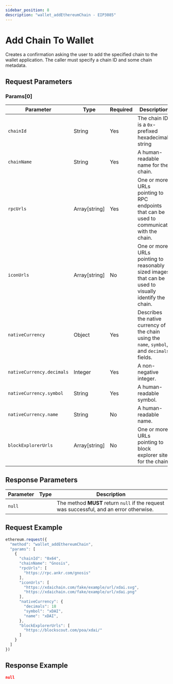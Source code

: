 ```yaml
---
sidebar_position: 8
description: "wallet_addEthereumChain - EIP3085"
---
```


# Add Chain To Wallet

Creates a confirmation asking the user to add the specified chain to the wallet application. The caller must specify a chain ID and some chain metadata.

## Request Parameters

### Params\[0\]

| Parameter                 | Type            | Required | Description                                                                                           |
| ------------------------- | --------------- | -------- | ----------------------------------------------------------------------------------------------------- |
| `chainId`                 | String          | Yes      | The chain ID is a `0x`-prefixed hexadecimal string                                                    |
| `chainName`               | String          | Yes      | A human-readable name for the chain.                                                                  |
| `rpcUrls`                 | Array\[string\] | Yes      | One or more URLs pointing to RPC endpoints that can be used to communicate with the chain.            |
| `iconUrls`                | Array\[string\] | No       | One or more URLs pointing to reasonably sized images that can be used to visually identify the chain. |
| `nativeCurrency`          | Object          | Yes      | Describes the native currency of the chain using the `name`, `symbol`, and `decimals` fields.         |
| `nativeCurrency.decimals` | Integer         | Yes      | A non-negative integer.                                                                               |
| `nativeCurrency.symbol`   | String          | Yes      | A human-readable symbol.                                                                              |
| `nativeCurrency.name`     | String          | No       | A human-readable name.                                                                                |
| `blockExplorerUrls`       | Array\[string\] | No       | One or more URLs pointing to block explorer sites for the chain.                                      |

## Response Parameters

| Parameter | Type | Description                                                                              |
| --------- | ---- | ---------------------------------------------------------------------------------------- |
| `null`    |      | The method **MUST** return `null` if the request was successful, and an error otherwise. |

## Request Example

```typescript
ethereum.request({
  "method": "wallet_addEthereumChain",
  "params": [
    {
      "chainId": "0x64",
      "chainName": "Gnosis",
      "rpcUrls": [
        "https://rpc.ankr.com/gnosis"
      ],
      "iconUrls": [
        "https://xdaichain.com/fake/example/url/xdai.svg",
        "https://xdaichain.com/fake/example/url/xdai.png"
      ],
      "nativeCurrency": {
        "decimals": 18
        "symbol": "xDAI",
        "name": "xDAI",
      },
      "blockExplorerUrls": [
        "https://blockscout.com/poa/xdai/"
      ]
    }
  ]
})
```

## Response Example

```json
null
```
